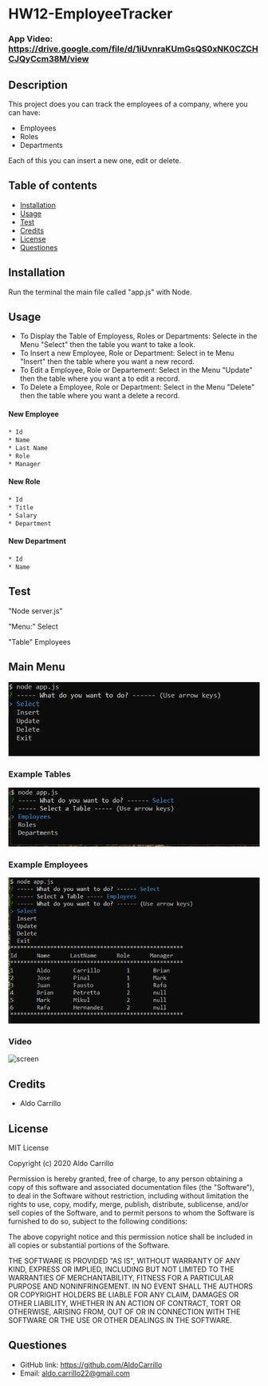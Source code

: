 # HW12-EmployeeTracker

### App Video: https://drive.google.com/file/d/1iUvnraKUmGsQS0xNK0CZCHCJQyCcm38M/view

## Description

This project does you can track the employees of a company, where you can have:

- Employees
- Roles
- Departments

Each of this you can insert a new one, edit or delete.

## Table of contents

- [Installation](#installation)
- [Usage](#usage)
- [Test](#test)
- [Credits](#credits)
- [License](#license)
- [Questiones](#Questiones)

## Installation

Run the terminal the main file called "app.js" with Node.

## Usage

- To Display the Table of Employess, Roles or Departments: Selecte in the Menu "Select" then the table you want to take a look.
- To Insert a new Employee, Role or Department: Select in te Menu "Insert" then the table where you want a new record.
- To Edit a Employee, Role or Departement: Select in the Menu "Update" then the table where you want a to edit a record.
- To Delete a Employee, Role or Department: Select in the Menu "Delete" then the table where you want a delete a record.

#### New Employee

    * Id
    * Name
    * Last Name
    * Role
    * Manager

#### New Role

    * Id
    * Title
    * Salary
    * Department

#### New Department

    * Id
    * Name

## Test

"Node server.js"

"Menu:" Select

"Table" Employees

## Main Menu

![screen](./media/main.png)

### Example Tables

![screen](./media/example1.png)

### Example Employees

![screen](./media/example2.png)

### Video

![screen](./media/employee.gif)

## Credits

- Aldo Carrillo

## License

MIT License

Copyright (c) 2020 Aldo Carrillo

Permission is hereby granted, free of charge, to any person obtaining a copy
of this software and associated documentation files (the "Software"), to deal
in the Software without restriction, including without limitation the rights
to use, copy, modify, merge, publish, distribute, sublicense, and/or sell
copies of the Software, and to permit persons to whom the Software is
furnished to do so, subject to the following conditions:

The above copyright notice and this permission notice shall be included in all
copies or substantial portions of the Software.

THE SOFTWARE IS PROVIDED "AS IS", WITHOUT WARRANTY OF ANY KIND, EXPRESS OR
IMPLIED, INCLUDING BUT NOT LIMITED TO THE WARRANTIES OF MERCHANTABILITY,
FITNESS FOR A PARTICULAR PURPOSE AND NONINFRINGEMENT. IN NO EVENT SHALL THE
AUTHORS OR COPYRIGHT HOLDERS BE LIABLE FOR ANY CLAIM, DAMAGES OR OTHER
LIABILITY, WHETHER IN AN ACTION OF CONTRACT, TORT OR OTHERWISE, ARISING FROM,
OUT OF OR IN CONNECTION WITH THE SOFTWARE OR THE USE OR OTHER DEALINGS IN THE
SOFTWARE.

## Questiones

- GitHub link: https://github.com/AldoCarrillo
- Email: aldo.carrillo22@gmail.com
